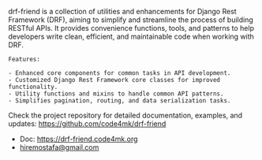 drf-friend is a collection of utilities and enhancements for Django Rest Framework (DRF), aiming to simplify and streamline the process of building RESTful APIs. It provides convenience functions, tools, and patterns to help developers write clean, efficient, and maintainable code when working with DRF.
    
    Features:
    
    - Enhanced core components for common tasks in API development.
    - Customized Django Rest Framework core classes for improved functionality.
    - Utility functions and mixins to handle common API patterns.
    - Simplifies pagination, routing, and data serialization tasks.
    
Check the project repository for detailed documentation, examples, and updates: https://github.com/code4mk/drf-friend
* Doc: https://drf-friend.code4mk.org
* hiremostafa@gmail.com